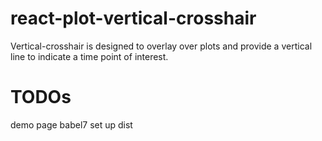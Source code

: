 # react-plot-vertical-crosshair
Vertical-crosshair is designed to overlay over plots and provide a vertical line to indicate a time point of interest.

# TODOs
demo page
babel7 set up
dist
